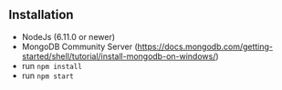 ## Installation
- NodeJs (6.11.0 or newer)
- MongoDB Community Server (https://docs.mongodb.com/getting-started/shell/tutorial/install-mongodb-on-windows/)
- run `npm install`
- run `npm start`